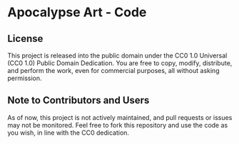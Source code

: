 # Apocalypse Art - Code

## License
This project is released into the public domain under the CC0 1.0 Universal (CC0 1.0) Public Domain Dedication. You are free to copy, modify, distribute, and perform the work, even for commercial purposes, all without asking permission. 

## Note to Contributors and Users
As of now, this project is not actively maintained, and pull requests or issues may not be monitored. Feel free to fork this repository and use the code as you wish, in line with the CC0 dedication.

